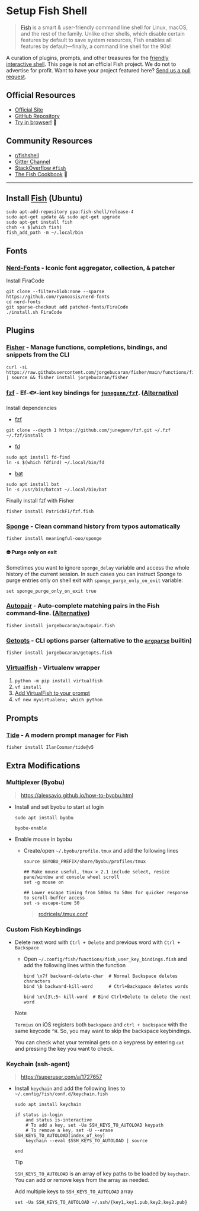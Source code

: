 # Setup Fish Shell

> [Fish](https://fishshell.com/) is a smart & user-friendly command line shell for Linux, macOS, and the rest of the family. Unlike other shells, which disable certain features by default to save system resources, Fish enables all features by default—finally, a command line shell for the 90s!

A curation of plugins, prompts, and other treasures for the [friendly interactive shell](https://fishshell.com). This page is not an official Fish project. We do not to advertise for profit. Want to have your project featured here? [Send us a pull request](https://github.com/jorgebucaran/awesome-fish/fork).

## Official Resources

- [Official Site](https://fishshell.com)
- [GitHub Repository](https://github.com/fish-shell/fish-shell)
- [Try in browser!](https://rootnroll.com/d/fish-shell/) 🍤

## Community Resources

- [r/fishshell](https://www.reddit.com/r/fishshell)
- [Gitter Channel](https://gitter.im/fish-shell/fish-shell)
- [StackOverflow `#fish`](https://stackoverflow.com/questions/tagged/fish)
- [The Fish Cookbook](https://github.com/jorgebucaran/cookbook.fish) 🍣

---

## Install [Fish](https://fishshell.com) (Ubuntu)

```console
sudo apt-add-repository ppa:fish-shell/release-4
sudo apt-get update && sudo apt-get upgrade
sudo apt-get install fish
chsh -s $(which fish)
fish_add_path -m ~/.local/bin
```

## Fonts

### [Nerd-Fonts](https://github.com/ryanoasis/nerd-fonts) - Iconic font aggregator, collection, & patcher

Install FiraCode

```console
git clone --filter=blob:none --sparse https://github.com/ryanoasis/nerd-fonts
cd nerd-fonts
git sparse-checkout add patched-fonts/FiraCode
./install.sh FiraCode
```

## Plugins

### [Fisher](https://github.com/jorgebucaran/fisher) - Manage functions, completions, bindings, and snippets from the CLI

```console
curl -sL https://raw.githubusercontent.com/jorgebucaran/fisher/main/functions/fisher.fish | source && fisher install jorgebucaran/fisher
```

### [fzf](https://github.com/PatrickF1/fzf.fish) - Ef-🐟-ient key bindings for [`junegunn/fzf`](https://github.com/junegunn/fzf). ([Alternative](https://github.com/jethrokuan/fzf))

Install dependencies

- [fzf](https://github.com/junegunn/fzf)

```console
git clone --depth 1 https://github.com/junegunn/fzf.git ~/.fzf
~/.fzf/install
```

- [fd](https://github.com/sharkdp/fd)

```console
sudo apt install fd-find
ln -s $(which fdfind) ~/.local/bin/fd
```

- [bat](https://github.com/sharkdp/bat)

```console
sudo apt install bat
ln -s /usr/bin/batcat ~/.local/bin/bat
```

Finally install fzf with Fisher

```console
fisher install PatrickF1/fzf.fish
```

### [Sponge](https://github.com/andreiborisov/sponge) - Clean command history from typos automatically

```console
fisher install meaningful-ooo/sponge
```

#### ⛔ Purge only on exit

Sometimes you want to ignore `sponge_delay` variable and access the whole history of the current session. In such cases you can instruct Sponge to purge entries only on shell exit with `sponge_purge_only_on_exit` variable:

```fish
set sponge_purge_only_on_exit true
```

### [Autopair](https://github.com/jorgebucaran/autopair.fish) - Auto-complete matching pairs in the Fish command-line. ([Alternative](https://github.com/laughedelic/pisces))

```console
fisher install jorgebucaran/autopair.fish
```

### [Getopts](https://github.com/jorgebucaran/getopts.fish) - CLI options parser (alternative to the [`argparse`](https://fishshell.com/docs/current/cmds/argparse.html) builtin)

```console
fisher install jorgebucaran/getopts.fish
```

### [Virtualfish](https://github.com/adambrenecki/virtualfish) - Virtualenv wrapper

1. `python -m pip install virtualfish`
2. `vf install`
3. [Add VirtualFish to your prompt](https://virtualfish.readthedocs.org/en/latest/install.html#customizing-your-fish-prompt)
4. `vf new myvirtualenv; which python`

## Prompts

### [Tide](https://github.com/IlanCosman/tide) - A modern prompt manager for Fish

```console
fisher install IlanCosman/tide@v5
```

## Extra Modifications

### Multiplexer (Byobu)

> <https://alexsavio.github.io/how-to-byobu.html>

- Install and set byobu to start at login

    ```console
    sudo apt install byobu
    ```

    ```console
    byobu-enable
    ```

- Enable mouse in byobu
  - Create/open `~/.byobu/profile.tmux` and add the following lines

    ```console
    source $BYOBU_PREFIX/share/byobu/profiles/tmux

    ## Make mouse useful, tmux > 2.1 include select, resize pane/window and console wheel scroll
    set -g mouse on

    ## Lower escape timing from 500ms to 50ms for quicker response to scroll-buffer access
    set -s escape-time 50
    ```

    > [rodricels/.tmux.conf](<https://gist.github.com/rodricels/7951c3bd505d343b07309b76188af9b3>)

### Custom Fish Keybindings

- Delete next word with `Ctrl + Delete` and previous word with `Ctrl + Backspace`
  - Open `~/.config/fish/functions/fish_user_key_bindings.fish` and add the following lines within the function

    ```fish
    bind \x7f backward-delete-char  # Normal Backspace deletes characters
    bind \b backward-kill-word      # Ctrl+Backspace deletes words

    bind \e\[3\;5~ kill-word  # Bind Ctrl+Delete to delete the next word
    ```

  > [!NOTE]
  > `Termius` on iOS registers both `backspace` and `ctrl + backspace` with the same keycode `^H`. So, you may want to skip the backspace keybindings.
  >
  > You can check what your terminal gets on a keypress by entering `cat` and pressing the key you want to check.

### Keychain (ssh-agent)

> <https://superuser.com/a/1727657>

- Install `keychain` and add the following lines to `~/.config/fish/conf.d/keychain.fish`

    ```console
    sudo apt install keychain
    ```

    ```fish
    if status is-login
        and status is-interactive
        # To add a key, set -Ua SSH_KEYS_TO_AUTOLOAD keypath
        # To remove a key, set -U --erase SSH_KEYS_TO_AUTOLOAD[index_of_key]
        keychain --eval $SSH_KEYS_TO_AUTOLOAD | source

    end
    ```

    > [!TIP]
    > `SSH_KEYS_TO_AUTOLOAD` is an array of key paths to be loaded by `keychain`. You can add or remove keys from the array as needed.
    >
    > Add multiple keys to `SSH_KEYS_TO_AUTOLOAD` array
    >
    >```console
    >set -Ua SSH_KEYS_TO_AUTOLOAD ~/.ssh/{key1,key1.pub,key2,key2.pub}
    >```
